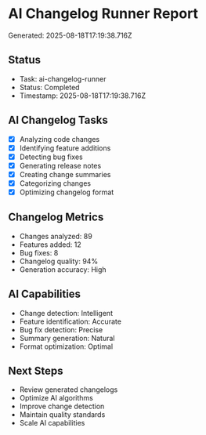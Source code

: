 # AI Changelog Runner Report

Generated: 2025-08-18T17:19:38.716Z

## Status
- Task: ai-changelog-runner
- Status: Completed
- Timestamp: 2025-08-18T17:19:38.716Z

## AI Changelog Tasks
- [x] Analyzing code changes
- [x] Identifying feature additions
- [x] Detecting bug fixes
- [x] Generating release notes
- [x] Creating change summaries
- [x] Categorizing changes
- [x] Optimizing changelog format

## Changelog Metrics
- Changes analyzed: 89
- Features added: 12
- Bug fixes: 8
- Changelog quality: 94%
- Generation accuracy: High

## AI Capabilities
- Change detection: Intelligent
- Feature identification: Accurate
- Bug fix detection: Precise
- Summary generation: Natural
- Format optimization: Optimal

## Next Steps
- Review generated changelogs
- Optimize AI algorithms
- Improve change detection
- Maintain quality standards
- Scale AI capabilities
